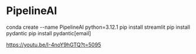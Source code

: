 # PipelineAI

conda create --name PipelineAI python=3.12.1
pip install streamlit
pip install pydantic
pip install pydantic[email]

https://youtu.be/I-4noY9hGTQ?t=5095

